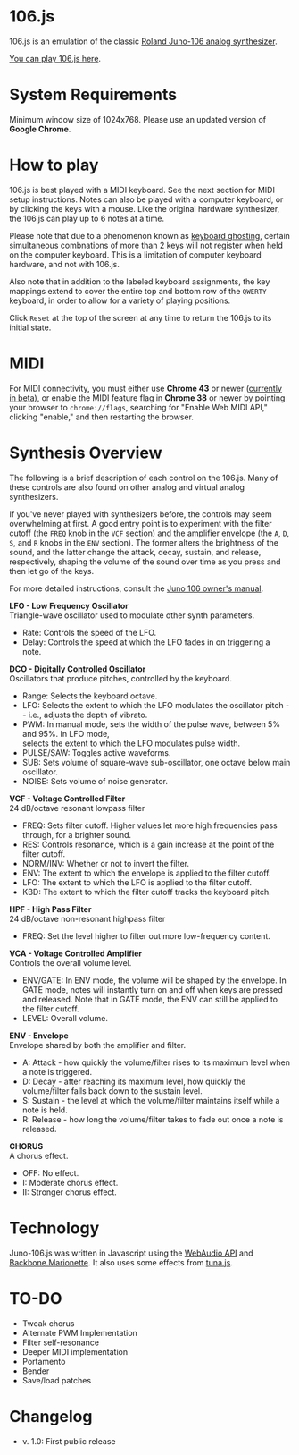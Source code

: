 # 106.js

106.js is an emulation of the classic [Roland Juno-106 analog synthesizer](http://en.wikipedia.org/wiki/Roland_Juno-106).

[You can play 106.js here](http://resistorsings.com/106).

# System Requirements

Minimum window size of 1024x768. Please use an updated version of **Google Chrome**.

# How to play

106.js is best played with a MIDI keyboard. See the next section for MIDI setup instructions. Notes can also be played with a computer keyboard, or by clicking the keys with a mouse. Like the original hardware synthesizer, the 106.js can play up to 6 notes at a time.

Please note that due to a phenomenon known as [keyboard ghosting](http://www.microsoft.com/appliedsciences/antighostingexplained.mspx), certain simultaneous combnations of more than 2 keys will not register when held on the computer keyboard. This is a limitation of computer keyboard hardware, and not with 106.js.

Also note that in addition to the labeled keyboard assignments, the key mappings extend to cover the entire top and bottom row of the `QWERTY` keyboard, in order to allow for a variety of playing positions.

Click `Reset` at the top of the screen at any time to return the 106.js to its initial state.

# MIDI

For MIDI connectivity, you must either use **Chrome 43** or newer ([currently in beta](https://www.chromium.org/getting-involved/dev-channel)), or enable the MIDI feature flag in **Chrome 38** or newer by pointing your browser to `chrome://flags`, searching for "Enable Web MIDI API," clicking "enable," and then restarting the browser.

# Synthesis Overview

The following is a brief description of each control on the 106.js. Many of these controls are also found on other analog and virtual analog synthesizers. 

If you've never played with synthesizers before, the controls may seem overwhelming at first. A good entry point is to experiment with the filter cutoff (the `FREQ` knob in the `VCF` section) and the amplifier envelope (the `A`, `D`, `S`, and `R` knobs in the `ENV` section). The former alters the brightness of the sound, and the latter change the attack, decay, sustain, and release, respectively, shaping the volume of the sound over time as you press and then let go of the keys.

For more detailed instructions, consult the [Juno 106 owner's manual](http://www.synthfool.com/docs/Roland/Juno_Series/Roland_Juno_106/Roland_Juno106_Owners_Manual.pdf).

**LFO - Low Frequency Oscillator**   
 Triangle-wave oscillator used to modulate other synth parameters.
 
 * Rate: Controls the speed of the LFO.   
 * Delay: Controls the speed at which the LFO fades in on triggering a note.  

**DCO - Digitally Controlled Oscillator**  
 Oscillators that produce pitches, controlled by the keyboard.
 
 * Range: Selects the keyboard octave.  
 * LFO: Selects the extent to which the LFO modulates the oscillator pitch -- i.e., adjusts the depth of vibrato. 
 * PWM: In manual mode, sets the width of the pulse wave, between 5% and 95%. In LFO mode,  
 selects the extent to which the LFO modulates pulse width.  
 * PULSE/SAW: Toggles active waveforms.  
 * SUB: Sets volume of square-wave sub-oscillator, one octave below main oscillator.  
 * NOISE: Sets volume of noise generator.  

**VCF - Voltage Controlled Filter**  
 24 dB/octave resonant lowpass filter

* FREQ: Sets filter cutoff. Higher values let more high frequencies pass through, for a brighter sound.  
* RES: Controls resonance, which is a gain increase at the point of the filter cutoff.  
* NORM/INV: Whether or not to invert the filter.  
* ENV: The extent to which the envelope is applied to the filter cutoff.  
* LFO: The extent to which the LFO is applied to the filter cutoff.  
* KBD: The extent to which the filter cutoff tracks the keyboard pitch.  

**HPF - High Pass Filter**  
 24 dB/octave non-resonant highpass filter

* FREQ: Set the level higher to filter out more low-frequency content.

**VCA - Voltage Controlled Amplifier**  
 Controls the overall volume level.

* ENV/GATE: In ENV mode, the volume will be shaped by the envelope. In GATE mode, notes will instantly turn on and off when keys are pressed and released. Note that in GATE mode, the ENV can still be applied to the filter cutoff.  
* LEVEL: Overall volume.

**ENV - Envelope**    
 Envelope shared by both the amplifier and filter.
 
* A: Attack - how quickly the volume/filter rises to its maximum level when a note is triggered.  
* D: Decay - after reaching its maximum level, how quickly the volume/filter falls back down to the sustain level.  
* S: Sustain - the level at which the volume/filter maintains itself while a note is held.  
* R: Release - how long the volume/filter takes to fade out once a note is released.  

**CHORUS**    
 A chorus effect.
 
* OFF: No effect.  
* I: Moderate chorus effect.  
* II: Stronger chorus effect.

# Technology

Juno-106.js was written in Javascript using the [WebAudio API](http://webaudio.github.io/web-audio-api/) and [Backbone.Marionette](marionettejs.com). It also uses some effects from [tuna.js](https://github.com/Dinahmoe/tuna/blob/master/tuna.js).

# TO-DO

* Tweak chorus
* Alternate PWM Implementation
* Filter self-resonance
* Deeper MIDI implementation
* Portamento
* Bender
* Save/load patches

# Changelog

* v. 1.0: First public release
